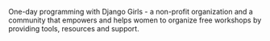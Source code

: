 One-day programming with Django Girls - a non-profit organization and a community that empowers and helps women to organize free  workshops 
by providing tools, resources and support.
